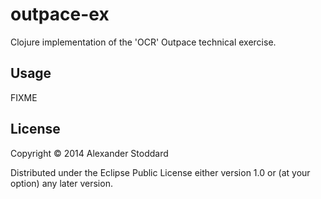 # outpace-ex

Clojure implementation of the 'OCR' Outpace technical exercise.

## Usage

FIXME

## License

Copyright © 2014 Alexander Stoddard

Distributed under the Eclipse Public License either version 1.0 or (at
your option) any later version.
